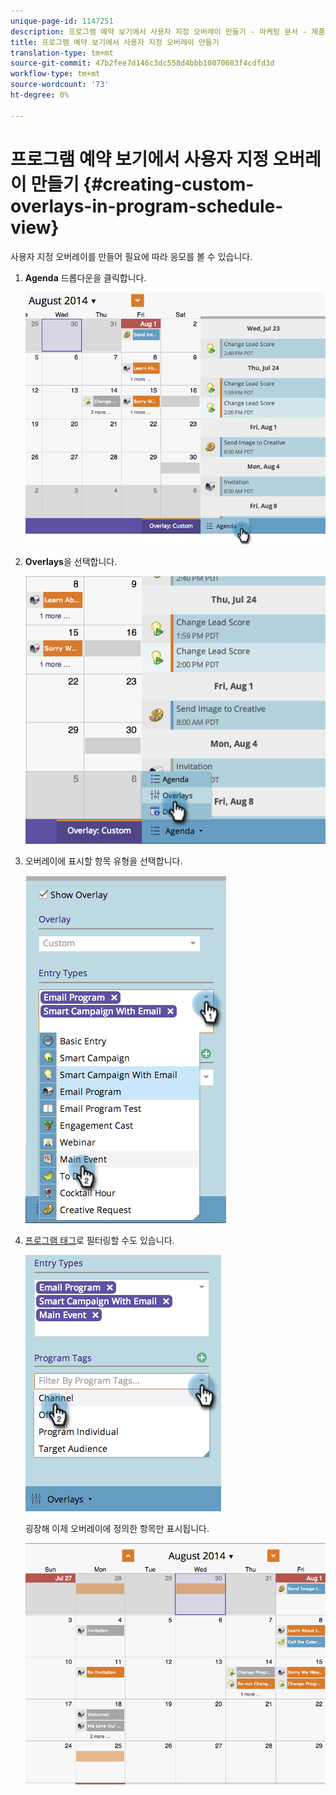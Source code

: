 ```yaml
---
unique-page-id: 1147251
description: 프로그램 예약 보기에서 사용자 지정 오버레이 만들기 - 마케팅 문서 - 제품 설명서
title: 프로그램 예약 보기에서 사용자 지정 오버레이 만들기
translation-type: tm+mt
source-git-commit: 47b2fee7d146c3dc558d4bbb10070683f4cdfd3d
workflow-type: tm+mt
source-wordcount: '73'
ht-degree: 0%

---
```



# 프로그램 예약 보기에서 사용자 지정 오버레이 만들기 {#creating-custom-overlays-in-program-schedule-view}

사용자 지정 오버레이를 만들어 필요에 따라 응모를 볼 수 있습니다.

1. **Agenda** 드롭다운을 클릭합니다.

   ![](assets/image2014-9-24-10-3a20-3a11.png)

1. **Overlays**&#x200B;을 선택합니다.

   ![](assets/image2014-9-24-10-3a20-3a17.png)

1. 오버레이에 표시할 항목 유형을 선택합니다.

   ![](assets/image2014-9-24-10-3a20-3a26.png)

1. [프로그램 태그](../../../../product-docs/core-marketo-concepts/programs/working-with-programs/understanding-tags/use-tags-in-a-program.md)로 필터링할 수도 있습니다.

   ![](assets/image2014-9-24-10-3a20-3a32.png)

   굉장해 이제 오버레이에 정의한 항목만 표시됩니다.

   ![](assets/image2014-9-24-10-3a20-3a37.png)

